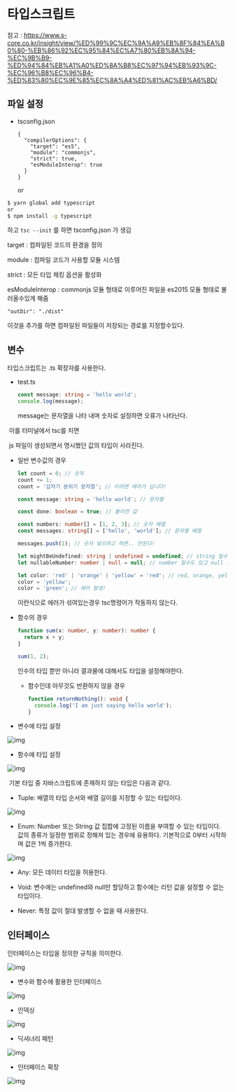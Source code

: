 # 타입스크립트

참고 : https://www.s-core.co.kr/insight/view/%ED%99%9C%EC%9A%A9%EB%8F%84%EA%B0%80-%EB%86%92%EC%95%84%EC%A7%80%EB%8A%94-%EC%9B%B9-%ED%94%84%EB%A1%A0%ED%8A%B8%EC%97%94%EB%93%9C-%EC%96%B8%EC%96%B4-%ED%83%80%EC%9E%85%EC%8A%A4%ED%81%AC%EB%A6%BD/





## 파일 설정

- tsconfig.json

  ```
  {
    "compilerOptions": {
      "target": "es5",
      "module": "commonjs",
      "strict": true,
      "esModuleInterop": true
    }
  }
  ```

  or

```bash
$ yarn global add typescript
or
$ npm install -g typescript
```

하고 `tsc --init` 를 하면 tsconfig.json 가 생김



target : 컴파일된 코드의 환경을 정의

module : 컴파일 코드가 사용할 모듈 시스템

strict : 모든 타입 체킹 옵션을 활성화

esModuleInterop : commonjs 모듈 형태로 이루어진 파일을 es2015 모듈 형태로 불러올수있게 해줌  



`"outDir": "./dist"`

이것을 추가를 하면 컴파일된 파일들이 저장되는 경로를 지정할수있다.



## 변수 

타입스크립트는 .ts 확장자를 사용한다.

- test.ts	

  ```typescript
  const message: string = 'hello world';
  console.log(message);
  ```

  message는 문자열을 나타 내며 숫자로 설정하면 오류가 나타난다.



​	이를 터미널에서 tsc를 치면

​	js 파일이 생성되면서 명시했던 값의 타입이 사라진다.



- 일반 변수값의 경우

  ```typescript
  let count = 0; // 숫자
  count += 1;
  count = '갑자기 분위기 문자열'; // 이러면 에러가 납니다!
  
  const message: string = 'hello world'; // 문자열
  
  const done: boolean = true; // 불리언 값
  
  const numbers: number[] = [1, 2, 3]; // 숫자 배열
  const messages: string[] = ['hello', 'world']; // 문자열 배열
  
  messages.push(1); // 숫자 넣으려고 하면.. 안된다!
  
  let mightBeUndefined: string | undefined = undefined; // string 일수도 있고 undefined 일수도 있음
  let nullableNumber: number | null = null; // number 일수도 있고 null 일수도 있음
  
  let color: 'red' | 'orange' | 'yellow' = 'red'; // red, orange, yellow 중 하나임
  color = 'yellow';
  color = 'green'; // 에러 발생!
  ```

  이런식으로 에러가 섞여있는경우 tsc명령어가 작동하지 않는다.



- 함수의 경우

  ```typescript
  function sum(x: number, y: number): number {
    return x + y;
  }
  
  sum(1, 2);
  ```

  인수의 타입 뿐만 아니라 결과물에 대해서도 타입을 설정해야한다.

  - 함수인데 아무것도 반환하지 않을 경우

    ```typescript
    function returnNothing(): void {
      console.log('I am just saying hello world');
    }
    ```

    

- 변수에 타입 설정

![img](https://www.s-core.co.kr/wp-content/uploads/2021/06/6805.png)

 

- 함수에 타입 설정

![img](https://www.s-core.co.kr/wp-content/uploads/2021/06/6806.png)

​	기본 타입 중 자바스크립트에 존재하지 않는 타입은 다음과 같다.

 

- Tuple: 배열의 타입 순서와 배열 길이를 지정할 수 있는 타입이다.

![img](https://www.s-core.co.kr/wp-content/uploads/2021/06/6807.png)

 

- Enum: Number 또는 String 값 집합에 고정된 이름을 부여할 수 있는 타입이다. 값의 종류가 일정한 범위로 정해져 있는 경우에 유용하다. 기본적으로 0부터 시작하며 값은 1씩 증가한다.

![img](https://www.s-core.co.kr/wp-content/uploads/2021/06/6808.png)

 

- Any: 모든 데이터 타입을 허용한다.

- Void: 변수에는 undefined와 null만 할당하고 함수에는 리턴 값을 설정할 수 없는 타입이다.

- Never: 특정 값이 절대 발생할 수 없을 때 사용한다.



## 인터페이스

인터페이스는 타입을 정의한 규칙을 의미한다.

![img](https://www.s-core.co.kr/wp-content/uploads/2021/06/6809.png)

 

- 변수와 함수에 활용한 인터페이스

![img](https://www.s-core.co.kr/wp-content/uploads/2021/06/6810.png)

 

- 인덱싱

![img](https://www.s-core.co.kr/wp-content/uploads/2021/06/6811.png)

 

- 딕셔너리 패턴

![img](https://www.s-core.co.kr/wp-content/uploads/2021/06/6812.png)

 

- 인터페이스 확장

![img](https://www.s-core.co.kr/wp-content/uploads/2021/06/6813.png)